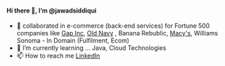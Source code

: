 #### Hi there 👋, I’m @jawadsiddiqui


- 💞️ collaborated in e-commerce (back-end services) for Fortune 500 companies like [Gap Inc](https://www.gapinc.com/en-us/),  [Old Navy](https://oldnavy.gap.com/) , Banana Rebublic, [Macy's](https://www.macys.com/), Williams Sonoma - In Domain (Fulfilment, Ecom)
- 🌱 I’m currently learning ... Java, Cloud Technologies
- 📫 How to reach me [LinkedIn](https://www.linkedin.com/in/asherjawad/)
